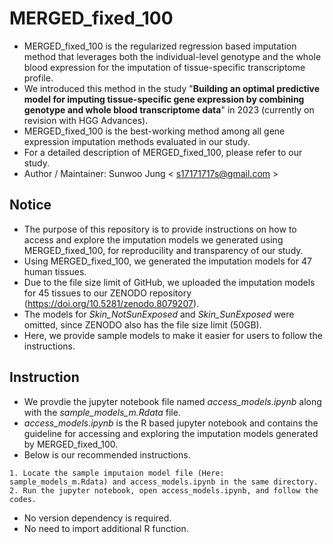 # MERGED_fixed_100
- MERGED_fixed_100 is the regularized regression based imputation method that leverages both the individual-level genotype and the whole blood expression for the imputation of tissue-specific transcriptome profile.
- We introduced this method in the study "__Building an optimal predictive model for imputing tissue-specific gene expression by combining genotype and whole blood transcriptome data__" in 2023 (currently on revision with HGG Advances).
- MERGED_fixed_100 is the best-working method among all gene expression imputation methods evaluated in our study.
- For a detailed description of MERGED_fixed_100, please refer to our study.
- Author / Maintainer: Sunwoo Jung < s17171717s@gmail.com >


## Notice
- The purpose of this repository is to provide instructions on how to access and explore the imputation models we generated using MERGED_fixed_100, for reproducility and transparency of our study.
- Using MERGED_fixed_100, we generated the imputation models for 47 human tissues.
- Due to the file size limit of GitHub, we uploaded the imputation models for 45 tissues to our ZENODO repository (https://doi.org/10.5281/zenodo.8079207).
- The models for _Skin_NotSunExposed_ and _Skin_SunExposed_ were omitted, since ZENODO also has the file size limit (50GB).
- Here, we provide sample models to make it easier for users to follow the instructions. 


## Instruction
- We provdie the jupyter notebook file named _access_models.ipynb_ along with the _sample_models_m.Rdata_ file.
- _access_models.ipynb_ is the R based jupyter notebook and contains the guideline for accessing and exploring the imputation models generated by MERGED_fixed_100.
- Below is our recommended instructions.
```
1. Locate the sample imputaion model file (Here: sample_models_m.Rdata) and access_models.ipynb in the same directory.
2. Run the jupyter notebook, open access_models.ipynb, and follow the codes.
```
- No version dependency is required.
- No need to import additional R function.
